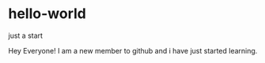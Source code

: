 # hello-world
just a start


Hey Everyone!
I am a new member to github and i have just started learning. 
